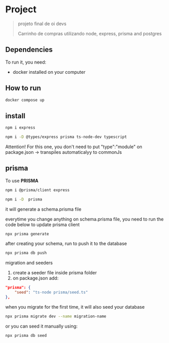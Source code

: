 # Project

> projeto final de oi devs
>
> Carrinho de compras utilizando node, express, prisma and postgres


## Dependencies
To run it, you need:
* docker installed on your computer
  
## How to run

```bash
docker compose up
```

## install

```bash
npm i express
```

```bash
npm i -D @types/express prisma ts-node-dev typescript
```

Attention! For this one, you don't need to put "type":"module" on package.json -> transpiles automaticalyy to commonJs

## prisma

To use **PRISMA**

```bash
npm i @prisma/client express
```

```bash
npm i -D  prisma
```

it will generate a schema.prisma file

everytime you change anything on schema.prisma file, you need to run the code below to update prisma client

```bash
npx prisma generate
```
after creating your schema, run to push it to the database

```bash
npx prisma db push
```

migration and seeders

1) create a seeder file inside prisma folder
2) on package.json add:
   
```json
"prisma": {
    "seed": "ts-node prisma/seed.ts"
},
```

when you migrate for the first time, it will also seed your database

```bash
npx prisma migrate dev --name migration-name
```

or you can seed it manually using:

```bash
npx prisma db seed
```